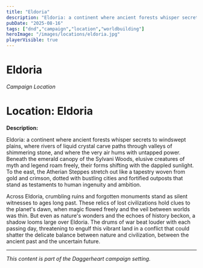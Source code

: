 ```yaml
---
title: "Eldoria"
description: "Eldoria: a continent where ancient forests whisper secrets to windswept plains, where rivers of liquid crystal carve paths through va..."
pubDate: "2025-08-16"
tags: ["dnd","campaign","location","worldbuilding"]
heroImage: "/images/locations/eldoria.jpg"
playerVisible: true
---
```



# Eldoria
*Campaign Location*

# Location: Eldoria

**Description:**

Eldoria: a continent where ancient forests whisper secrets to windswept plains, where rivers of liquid crystal carve paths through valleys of shimmering stone, and where the very air hums with untapped power. Beneath the emerald canopy of the Sylvani Woods, elusive creatures of myth and legend roam freely, their forms shifting with the dappled sunlight. To the east, the Atherian Steppes stretch out like a tapestry woven from gold and crimson, dotted with bustling cities and fortified outposts that stand as testaments to human ingenuity and ambition.

Across Eldoria, crumbling ruins and forgotten monuments stand as silent witnesses to ages long past. These relics of lost civilizations hold clues to the planet's dawn, when magic flowed freely and the veil between worlds was thin. But even as nature's wonders and the echoes of history beckon, a shadow looms large over Eldoria. The drums of war beat louder with each passing day, threatening to engulf this vibrant land in a conflict that could shatter the delicate balance between nature and civilization, between the ancient past and the uncertain future.

---

*This content is part of the Daggerheart campaign setting.*